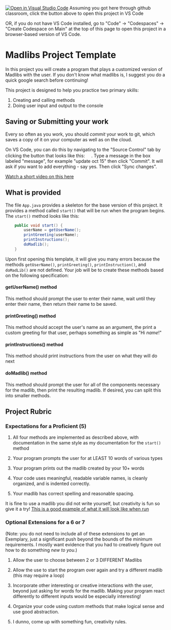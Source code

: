 [![Open in Visual Studio Code](https://classroom.github.com/assets/open-in-vscode-2e0aaae1b6195c2367325f4f02e2d04e9abb55f0b24a779b69b11b9e10269abc.svg)](https://classroom.github.com/online_ide?assignment_repo_id=15884950&assignment_repo_type=AssignmentRepo)
Assuming you got here through github classroom, click the button above to open this project in VS Code

OR, if you do not have VS Code installed, go to "Code" -> "Codespaces" -> "Create Codespace on Main" at the top of this page to open this project in a browser-based version of VS Code.

# Madlibs Project Template

In this project you will create a program that plays a customized version of Madlibs with the user. If you don't know what madlibs is, I suggest you do a quick google search before continuing!

This project is designed to help you practice two primary skills:

1. Creating and calling methods
2. Doing user input and output to the console

## Saving or Submitting your work

Every so often as you work, you should *commit* your work to git, which saves a copy of it on your computer as well as on the cloud.

On VS Code, you can do this by navigating to the "Source Control" tab by clicking the button that looks like this: <img src="https://www.svgrepo.com/show/361322/source-control.svg" style="height:1rem;width:1rem">. Type a message in the box labeled "message", for example "update oct 15" then click "Commit". It will ask if you want to add everything - say yes. Then click "Sync changes".

[Watch a short video on this here](https://youtu.be/m8oaRVRZ7tI)

## What is provided

The file `App.java` provides a skeleton for the base version of this project. It provides a method called `start()` that will be run when the program begins. The `start()` method looks like this:

```java
    public void start() {
        userName = getUserName();
        printGreeting(userName);
        printInstructions();
        doMadlib();
    }
```

Upon first opening this template, it will give you many errors because the methods `getUserName()`, `printGreeting()`, `printInstruction()`, and `doMadLib()` are not defined. Your job will be to create these methods based on the following specification:

#### getUserName() method

This method should prompt the user to enter their name, wait until they enter their name, then return their name to be saved.

#### printGreeting() method

This method should accept the user's name as an argument, the print a custom greeting for that user, perhaps something as simple as "Hi *name*!"

#### printInstructions() method

This method should print instructions from the user on what they will do next

#### doMadlib() method

This method should prompt the user for all of the components necessary for the madlib, then print the resulting madlib. If desired, you can split this into smaller methods.

## Project Rubric

### Expectations for a Proficient (5)

1) All four methods are implemented as described above, with documentation in the same style as my documentation for the `start()` method
   
2) Your program prompts the user for at LEAST 10 words of various types

3) Your program prints out the madlib created by your 10+ words

4) Your code uses meaningful, readable variable names, 
   is cleanly organized, and is indented correctly.

5) Your madlib has correct spelling and reasonable spacing.

It is fine to use a madlib you did not write yourself, 
but creativity is fun so give it a try! [This is a good example of what it will look like when run](https://youtu.be/iBDz6lZI8xU)

### Optional Extensions for a 6 or 7

(Note: you do not need to include all of these extensions to get an Exemplary, just a significant push beyond the bounds of the minimum requirements. I mostly want evidence that you had to creatively figure out how to do something *new to you*.)

1) Allow the user to choose between 2 or 3 DIFFERENT Madlibs

2) Allow the use to start the program over again and try a different madlib (this may require a loop)

3) Incorporate other interesting or creative interactions with the user, beyond just asking for words for the madlib. Making your program react differently to different inputs would be especially interesting!

4) Organize your code using custom methods that make logical sense and use good abstraction. 

5) I dunno, come up with something fun, creativity rules.


